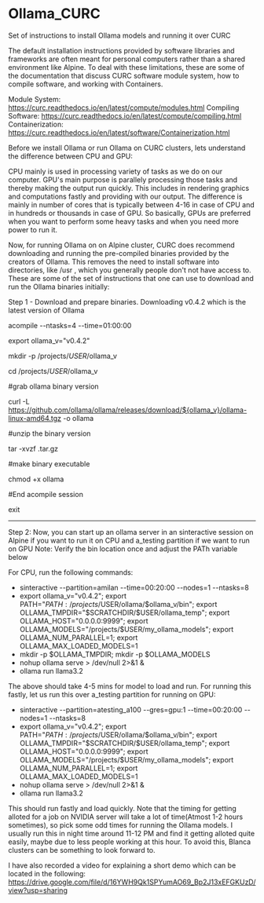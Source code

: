 # Ollama_CURC
Set of instructions to install Ollama models and running it over CURC


The default installation instructions provided by software libraries and frameworks are often meant for personal computers rather than a shared environment like Alpine. To deal with these limitations, these are some of the documentation that discuss CURC software module system, how to compile software, and working with Containers.  

Module System: https://curc.readthedocs.io/en/latest/compute/modules.html
Compiling Software: https://curc.readthedocs.io/en/latest/compute/compiling.html 
Containerization: https://curc.readthedocs.io/en/latest/software/Containerization.html

Before we install Ollama or run Ollama on CURC clusters, lets understand the difference between CPU and GPU:

CPU mainly is used in processing variety of tasks as we do on our computer. GPU's main purpose is parallely processing those tasks and thereby making the output run quickly. This includes in rendering graphics and computations fastly and providing with our output. The difference is mainly in number of cores that is typically between 4-16 in case of CPU and in hundreds or thousands in case of GPU. So basically, GPUs are preferred when you want to perform some heavy tasks and when you need more power to run it.

Now, for running Ollama on on Alpine cluster, CURC does recommend downloading and running the pre-compiled binaries provided by the creators of Ollama. This removes the need to install software into directories, like /usr , which you generally people don't not have access to. These are some of the set of instructions that one can use to download and run the Ollama binaries initially:

Step 1 - Download and prepare binaries. Downloading v0.4.2 which is the latest version of Ollama

acompile --ntasks=4 --time=01:00:00

export ollama_v="v0.4.2"

mkdir -p /projects/$USER/$ollama_v

cd /projects/$USER/$ollama_v 

#grab ollama binary version

curl -L https://github.com/ollama/ollama/releases/download/${ollama_v}/ollama-linux-amd64.tgz -o ollama

#unzip the binary version

tar -xvzf .tar.gz

#make binary executable 

chmod +x ollama

#End acompile session

exit

----------------------------------------------------------------------------------------------------------------------------------------------------------------------------

Step 2:
Now, you can start up an ollama server in an sinteractive session on Alpine if you want to run it on CPU and a_testing partition if we want to run on GPU
Note: Verify the bin location once and adjust the PATh variable below

For CPU, run the following commands:
- sinteractive --partition=amilan --time=00:20:00 --nodes=1 --ntasks=8
- export ollama_v="v0.4.2"; export PATH="$PATH:/projects/$USER/ollama/$ollama_v/bin"; export OLLAMA_TMPDIR="$SCRATCHDIR/$USER/ollama_temp"; export OLLAMA_HOST="0.0.0.0:9999"; export OLLAMA_MODELS="/projects/$USER/my_ollama_models"; export OLLAMA_NUM_PARALLEL=1; export OLLAMA_MAX_LOADED_MODELS=1
- mkdir -p $OLLAMA_TMPDIR; mkdir -p $OLLAMA_MODELS
- nohup ollama serve > /dev/null 2>&1 &
- ollama run llama3.2

The above should take 4-5 mins for model to load and run. For running this fastly, let us run this over a_testing partition for running on GPU:
- sinteractive --partition=atesting_a100 --gres=gpu:1 --time=00:20:00 --nodes=1 --ntasks=8
- export ollama_v="v0.4.2"; export PATH="$PATH:/projects/$USER/ollama/$ollama_v/bin"; export OLLAMA_TMPDIR="$SCRATCHDIR/$USER/ollama_temp"; export OLLAMA_HOST="0.0.0.0:9999"; export OLLAMA_MODELS="/projects/$USER/my_ollama_models"; export OLLAMA_NUM_PARALLEL=1; export OLLAMA_MAX_LOADED_MODELS=1
- nohup ollama serve > /dev/null 2>&1 &
- ollama run llama3.2

This should run fastly and load quickly. Note that the timing for getting alloted for a job on NVIDIA server will take a lot of time(Atmost 1-2 hours sometimes), so pick some odd times for running the Ollama models. I usually run this in night time around 11-12 PM and find it getting alloted quite easily, maybe due to less people working at this hour. To avoid this, Blanca clusters can be something to look forward to.

I have also recorded a video for explaining a short demo which can be located in the following:
https://drive.google.com/file/d/16YWH9Qk1SPYumAO69_Bp2J13xEFGKUzD/view?usp=sharing
